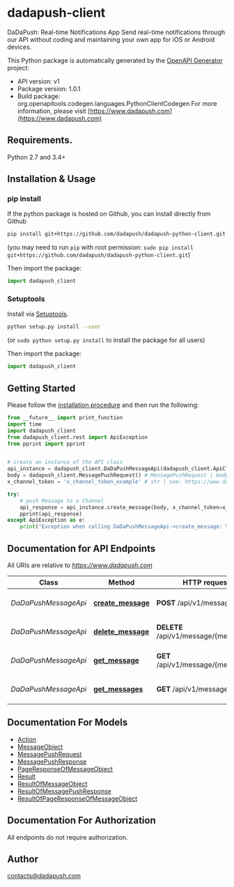 # dadapush-client
DaDaPush: Real-time Notifications App 
Send real-time notifications through our API without coding and maintaining your own app for iOS or Android devices.

This Python package is automatically generated by the [OpenAPI Generator](https://openapi-generator.tech) project:

- API version: v1
- Package version: 1.0.1
- Build package: org.openapitools.codegen.languages.PythonClientCodegen
For more information, please visit [https://www.dadapush.com](https://www.dadapush.com)

## Requirements.

Python 2.7 and 3.4+

## Installation & Usage
### pip install

If the python package is hosted on Github, you can install directly from Github

```sh
pip install git+https://github.com/dadapush/dadapush-python-client.git
```
(you may need to run `pip` with root permission: `sudo pip install git+https://github.com/dadapush/dadapush-python-client.git`)

Then import the package:
```python
import dadapush_client 
```

### Setuptools

Install via [Setuptools](http://pypi.python.org/pypi/setuptools).

```sh
python setup.py install --user
```
(or `sudo python setup.py install` to install the package for all users)

Then import the package:
```python
import dadapush_client
```

## Getting Started

Please follow the [installation procedure](#installation--usage) and then run the following:

```python
from __future__ import print_function
import time
import dadapush_client
from dadapush_client.rest import ApiException
from pprint import pprint


# create an instance of the API class
api_instance = dadapush_client.DaDaPushMessageApi(dadapush_client.ApiClient(configuration))
body = dadapush_client.MessagePushRequest() # MessagePushRequest | body
x_channel_token = 'x_channel_token_example' # str | see: https://www.dadapush.com/channel/list (optional)

try:
    # push Message to a Channel
    api_response = api_instance.create_message(body, x_channel_token=x_channel_token)
    pprint(api_response)
except ApiException as e:
    print("Exception when calling DaDaPushMessageApi->create_message: %s\n" % e)

```

## Documentation for API Endpoints

All URIs are relative to *https://www.dadapush.com*

Class | Method | HTTP request | Description
------------ | ------------- | ------------- | -------------
*DaDaPushMessageApi* | [**create_message**](docs/DaDaPushMessageApi.md#create_message) | **POST** /api/v1/message | push Message to a Channel
*DaDaPushMessageApi* | [**delete_message**](docs/DaDaPushMessageApi.md#delete_message) | **DELETE** /api/v1/message/{messageId} | delete a Channel Message
*DaDaPushMessageApi* | [**get_message**](docs/DaDaPushMessageApi.md#get_message) | **GET** /api/v1/message/{messageId} | get a Channel Message
*DaDaPushMessageApi* | [**get_messages**](docs/DaDaPushMessageApi.md#get_messages) | **GET** /api/v1/messages | get Message List


## Documentation For Models

 - [Action](docs/Action.md)
 - [MessageObject](docs/MessageObject.md)
 - [MessagePushRequest](docs/MessagePushRequest.md)
 - [MessagePushResponse](docs/MessagePushResponse.md)
 - [PageResponseOfMessageObject](docs/PageResponseOfMessageObject.md)
 - [Result](docs/Result.md)
 - [ResultOfMessageObject](docs/ResultOfMessageObject.md)
 - [ResultOfMessagePushResponse](docs/ResultOfMessagePushResponse.md)
 - [ResultOfPageResponseOfMessageObject](docs/ResultOfPageResponseOfMessageObject.md)


## Documentation For Authorization

 All endpoints do not require authorization.

## Author

contacts@dadapush.com


